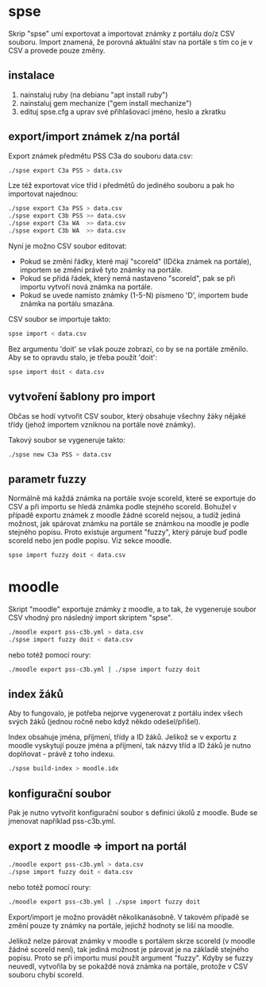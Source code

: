 # spse

Skrip "spse" umí exportovat a importovat známky z portálu do/z CSV souboru. Import znamená, že porovná aktuální stav na portále s tím co je v CSV a provede pouze změny.

## instalace

1. nainstaluj ruby (na debianu "apt install ruby")
2. nainstaluj gem mechanize ("gem install mechanize")
4. edituj spse.cfg a uprav své přihlašovací jméno, heslo a zkratku

## export/import známek z/na portál

Export známek předmětu PSS C3a do souboru data.csv:

```bash
./spse export C3a PSS > data.csv
```

Lze též exportovat více tříd i předmětů do jediného souboru a pak ho importovat najednou:

```bash
./spse export C3a PSS > data.csv
./spse export C3b PSS >> data.csv
./spse export C3a WA  >> data.csv
./spse export C3b WA  >> data.csv
```

Nyní je možno CSV soubor editovat:
  - Pokud se změní řádky, které mají "scoreId" (IDčka známek na portále), importem se změní právě tyto známky na portále.
  - Pokud se přidá řádek, který nemá nastaveno "scoreId", pak se při importu vytvoří nová známka na portále.
  - Pokud se uvede namísto známky (1-5-N) písmeno 'D', importem bude známka na portálu smazána.

CSV soubor se importuje takto:

```bash
spse import < data.csv
```

Bez argumentu 'doit' se však pouze zobrazí, co by se na portále změnilo. Aby se to opravdu stalo, je třeba použít 'doit':

```bash
spse import doit < data.csv
```

## vytvoření šablony pro import

Občas se hodí vytvořit CSV soubor, který obsahuje všechny žáky nějaké třídy (jehož importem vzniknou na portále nové známky).

Takový soubor se vygeneruje takto:

```bash
./spse new C3a PSS > data.csv
```

## parametr fuzzy

Normálně má každá známka na portále svoje scoreId, které se exportuje do CSV a při importu se hledá známka podle stejného scoreId.
Bohužel v případě exportu známek z moodle žádné scoreId nejsou, a tudíž jediná možnost, jak spárovat známku na portále se známkou na moodle je podle stejného popisu.
Proto existuje argument "fuzzy", který páruje buď podle scoreId nebo jen podle popisu. Viz sekce moodle.

```bash
spse import fuzzy doit < data.csv
```

# moodle

Skript "moodle" exportuje známky z moodle, a to tak, že vygeneruje soubor CSV vhodný pro následný import skriptem "spse".

```bash
./moodle export pss-c3b.yml > data.csv
./spse import fuzzy doit < data.csv
```

nebo totéž pomocí roury:

```bash
./moodle export pss-c3b.yml | ./spse import fuzzy doit
```

## index žáků

Aby to fungovalo, je potřeba nejprve vygenerovat z portálu index všech svých žáků (jednou ročně nebo když někdo odešel/přišel).

Index obsahuje jména, příjmení, třídy a ID žáků. Jelikož se v exportu z moodle vyskytují pouze jména a příjmení, tak názvy tříd a ID žáků je nutno doplňovat - právě z toho indexu.

```bash
./spse build-index > moodle.idx
```

## konfigurační soubor

Pak je nutno vytvořit konfigurační soubor s definicí úkolů z moodle. Bude se jmenovat například pss-c3b.yml.

## export z moodle => import na portál

```bash
./moodle export pss-c3b.yml > data.csv
./spse import fuzzy doit < data.csv
```

nebo totéž pomocí roury:

```bash
./moodle export pss-c3b.yml | ./spse import fuzzy doit
```

Export/import je možno provádět několikanásobně. V takovém případě se změní pouze ty známky na portále, jejichž hodnoty se liší na moodle.

Jelikož nelze párovat známky v moodle s portálem skrze scoreId (v moodle žádné scoreId není), tak jediná možnost je párovat je na základě stejného popisu.
Proto se při importu musí použít argument "fuzzy". Kdyby se fuzzy neuvedl, vytvořila by se pokaždé nová známka na portále, protože v CSV souboru chybí scoreId.
